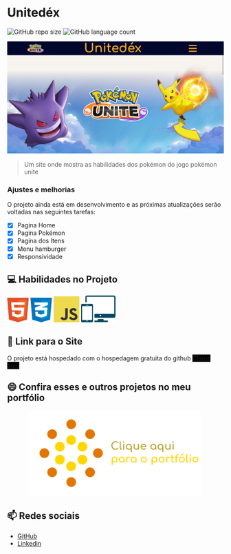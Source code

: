 # Unitedéx

![GitHub repo size](https://img.shields.io/github/repo-size/DyegoAnjos/Unitedex?style=for-the-badge)
![GitHub language count](https://img.shields.io/github/languages/count/DyegoAnjos/Unitedex?style=for-the-badge)

<img src="/imgs/readme/unitedex.png" alt="exemplo imagem">

> Um site onde mostra as habilidades dos pokémon do jogo pokémon unite

### Ajustes e melhorias

O projeto ainda está em desenvolvimento e as próximas atualizações serão voltadas nas seguintes tarefas:

- [x] Pagina Home
- [x] Pagina Pokémon
- [x] Pagina dos Itens
- [X] Menu hamburger
- [X] Responsividade

## 💻 Habilidades no Projeto

<img src="/imgs/readme/html.svg" alt="Habilidade Imagem" style="width: 50px;">
<img src="/imgs/readme/css.png" alt="Habilidade Imagem" style="width: 50px;">
<img src="/imgs/readme/js.png" alt="Habilidade Imagem" style="width: 60px;">
<img src="/imgs/readme/responsivo.png" alt="Habilidade Imagem" style="width: 80px;">

## 🚀 Link para o Site

O projeto está hospedado com o hospedagem gratuita do github
<a href="https://dyegoanjos.github.io/Unitedex/" target="_blank" style="background-color: black;">Clique aqui</a>


## 😄 Confira esses e outros projetos no meu portfólio
<a href="https://dyegoanjos.github.io/Portfolio/" target="_blank">
    <img src="/imgs/readme/portfolioImg.png" alt="Habilidade Imagem" style="width: 400px; margin: 0px 50px;">
</a>

## 📫 Redes sociais
- <a href="https://github.com/DyegoAnjos" target="_blank">GitHub</a>
- <a href="https://www.linkedin.com/in/dyego-cordeiro-8491891a3/" target="_blank">Linkedin</a>



